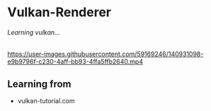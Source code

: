 # Vulkan-Renderer
###### Learning vulkan...

https://user-images.githubusercontent.com/59169246/140931098-e9b9796f-c230-4aff-bb93-4ffa5ffb2640.mp4

## Learning from
* vulkan-tutorial.com



